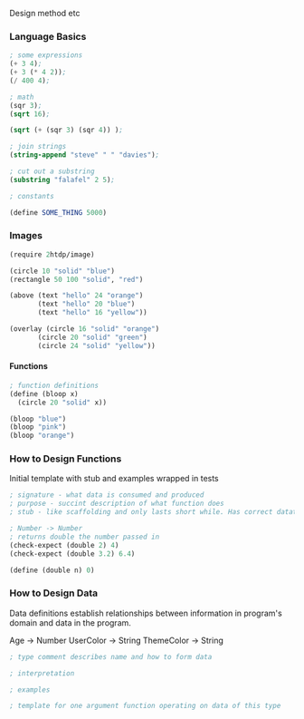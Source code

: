 
Design method etc


### Language Basics

```scheme
; some expressions
(+ 3 4);
(+ 3 (* 4 2));
(/ 400 4);

; math
(sqr 3);
(sqrt 16);

(sqrt (+ (sqr 3) (sqr 4)) );

; join strings
(string-append "steve" " " "davies");

; cut out a substring
(substring "falafel" 2 5);

; constants

(define SOME_THING 5000)


```

### Images

```scheme
(require 2htdp/image)

(circle 10 "solid" "blue")
(rectangle 50 100 "solid", "red")

(above (text "hello" 24 "orange")
       (text "hello" 20 "blue")
       (text "hello" 16 "yellow"))

(overlay (circle 16 "solid" "orange")
       (circle 20 "solid" "green")
       (circle 24 "solid" "yellow"))

```

#### Functions

```scheme
; function definitions
(define (bloop x)
  (circle 20 "solid" x))

(bloop "blue")
(bloop "pink")
(bloop "orange")
```

### How to Design Functions

Initial template with stub and examples wrapped in tests

```scheme
; signature - what data is consumed and produced
; purpose - succint description of what function does
; stub - like scaffolding and only lasts short while. Has correct datatypes etc so able to call function in tests

; Number -> Number
; returns double the number passed in
(check-expect (double 2) 4)
(check-expect (double 3.2) 6.4)

(define (double n) 0) 
```

### How to Design Data

Data definitions establish relationships between information in program's domain and data in the program.

Age -> Number
UserColor -> String
ThemeColor -> String

```scheme
; type comment describes name and how to form data

; interpretation

; examples

; template for one argument function operating on data of this type

```
